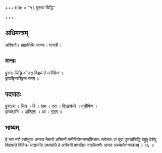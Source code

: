 +++
title = "१६ पुरुत्रा चिद्धि"

+++
## अधिमन्त्रम्
अश्विनौ। ब्रह्मातिथिः काण्वः। गायत्री।

## मन्त्रः
पु॒रु॒त्रा चि॒द्धि वां॑ नरा वि॒ह्वय॑न्ते मनी॒षिणः॑ ।  
वा॒घद्भि॑रश्वि॒ना ग॑तम् ॥

## पदपाठः
पु॒रु॒ऽत्रा । चि॒त् । हि । वा॒म् । न॒रा॒ । वि॒ऽह्वय॑न्ते । म॒नी॒षिणः॑ ।  
वा॒घत्ऽभिः॑ । अ॒श्वि॒ना॒ । आ । ग॒त॒म् ॥

## भाष्यम्
हे नरा नरौ स्तोतॄणां धनस्य नेतारौ अश्विनौ मनीषिणोमनसईशितारः स्तोतारः वां युवां पुरुत्राचिद्धि बहुषु देशेषु विह्वयन्ते विविध- माह्वयन्ति तथासति हे अश्विनौ वाघद्भिः वाह्रकैरश्वैः आगत अस्मानेवागच्छतम् ॥ १६ ॥